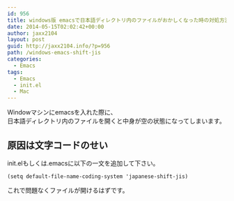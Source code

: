 ```yaml
---
id: 956
title: windows版 emacsで日本語ディレクトリ内のファイルがおかしくなった時の対処方法
date: 2014-05-15T02:02:42+00:00
author: jaxx2104
layout: post
guid: http://jaxx2104.info/?p=956
path: /windows-emacs-shift-jis
categories:
  - Emacs
tags:
  - Emacs
  - init.el
  - Mac
---
```

Windowマシンにemacsを入れた際に、  
日本語ディレクトリ内のファイルを開くと中身が空の状態になってしまいます。

## 原因は文字コードのせい

init.elもしくは.emacsに以下の一文を追加して下さい。

```
(setq default-file-name-coding-system 'japanese-shift-jis)
```
これで問題なくファイルが開けるはずです。
